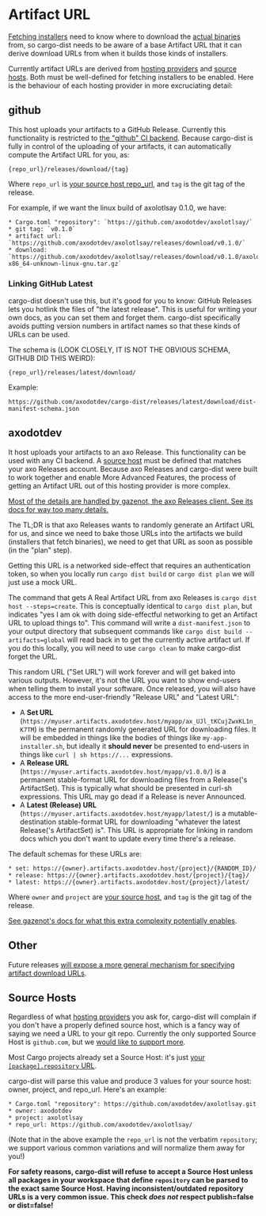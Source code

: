# Artifact URL

<!-- toc -->

[Fetching installers](../installers/index.md) need to know where to download the [actual binaries](../artifacts/archives.md) from, so cargo-dist needs to be aware of a base Artifact URL that it can derive download URLs from when it builds those kinds of installers.

Currently artifact URLs are derived from [hosting providers](./config#hosting) and [source hosts](#source-hosts). Both must be well-defined for fetching installers to be enabled. Here is the behaviour of each hosting provider in more excruciating detail:


## github

This host uploads your artifacts to a GitHub Release. Currently this functionality is restricted to [the "github" CI backend](../ci/github.md). Because cargo-dist is fully in control of the uploading of your artifacts, it can automatically compute the Artifact URL for you, as:

```text
{repo_url}/releases/download/{tag}
```

Where `repo_url` is [your source host repo_url](#source-hosts), and `tag` is the git tag of the release.

For example, if we want the linux build of axolotlsay 0.1.0, we have:

```
* Cargo.toml "repository": `https://github.com/axodotdev/axolotlsay/`
* git tag: `v0.1.0`
* artifact url: `https://github.com/axodotdev/axolotlsay/releases/download/v0.1.0/`
* download: `https://github.com/axodotdev/axolotlsay/releases/download/v0.1.0/axolotlsay-x86_64-unknown-linux-gnu.tar.gz`
```


### Linking GitHub Latest

cargo-dist doesn't use this, but it's good for you to know: GitHub Releases lets you hotlink the files of "the latest release". This is useful for writing your own docs, as you can set them and forget them. cargo-dist specifically avoids putting version numbers in artifact names so that these kinds of URLs can be used.

The schema is (LOOK CLOSELY, IT IS NOT THE OBVIOUS SCHEMA, GITHUB DID THIS WEIRD):

```
{repo_url}/releases/latest/download/
```

Example:

```
https://github.com/axodotdev/cargo-dist/releases/latest/download/dist-manifest-schema.json
```


## axodotdev

It host uploads your artifacts to an axo Release. This functionality can be used with any CI backend. A [source host](#source-hosts) must be defined that matches your axo Releases account. Because axo Releases and cargo-dist were built to work together and enable More Advanced Features, the process of getting an Artifact URL out of this hosting provider is more complex.

[Most of the details are handled by gazenot, the axo Releases client. See its docs for way too many details.](https://github.com/axodotdev/gazenot#gazenot)

The TL;DR is that axo Releases wants to randomly generate an Artifact URL for us, and since we need to bake those URLs into the artifacts we build (installers that fetch binaries), we need to get that URL as soon as possible (in the "plan" step).

Getting this URL is a networked side-effect that requires an authentication token, so when you locally run `cargo dist build` or `cargo dist plan` we will just use a mock URL.

The command that gets A Real Artifact URL from axo Releases is `cargo dist host --steps=create`. This is conceptually identical to `cargo dist plan`, but indicates "yes I am ok with doing side-effectful networking to get an Artifact URL to upload things to". This command will write a `dist-manifest.json` to your output directory that subsequent commands like `cargo dist build --artifacts=global` will read back in to get the currently active artifact url. If you do this locally, you will need to use `cargo clean` to make cargo-dist forget the URL.

This random URL ("Set URL") will work forever and will get baked into various outputs. However, it's not the URL you want to show end-users when telling them to install your software. Once released, you will also have access to the more end-user-friendly "Release URL" and "Latest URL":

* A **Set URL** (`https://myuser.artifacts.axodotdev.host/myapp/ax_UJl_tKCujZwxKL1n_K7TM`) is the permanent randomly
  generated URL for downloading files. It will be embedded in things like the bodies of things like `my-app-installer.sh`,
  but ideally it **should never** be presented to end-users in things like `curl | sh https://...` expressions.
* A **Release URL** (`https://myuser.artifacts.axodotdev.host/myapp/v1.0.0/`) is a permanent stable-format URL for
  downloading files from a Release('s ArtifactSet). This is typically what should be presented in curl-sh expressions.
  This URL may go dead if a Release is never Announced.
* A **Latest (Release) URL** (`https://myuser.artifacts.axodotdev.host/myapp/latest/`) is a mutable-destination
  stable-format URL for downloading "whatever the latest Release('s ArtifactSet) is". This URL is appropriate for
  linking in random docs which you don't want to update every time there's a release.

The default schemas for these URLs are:

```
* set: https://{owner}.artifacts.axodotdev.host/{project}/{RANDOM_ID}/
* release: https://{owner}.artifacts.axodotdev.host/{project}/{tag}/
* latest: https://{owner}.artifacts.axodotdev.host/{project}/latest/
```

Where `owner` and `project` are [your source host](#source-hosts), and `tag` is the git tag of the release.

[See gazenot's docs for what this extra complexity potentially enables](https://github.com/axodotdev/gazenot#gazenot).


## Other

Future releases [will expose a more general mechanism for specifying artifact download URLs](https://github.com/axodotdev/cargo-dist/issues/236).


## Source Hosts

Regardless of what [hosting providers](./config#hosting) you ask for, cargo-dist will complain if you don't have a properly defined source host, which is a fancy way of saying we need a URL to your git repo. Currently the only supported Source Host is `github.com`, but we [would like to support more](https://github.com/axodotdev/cargo-dist/issues/48).

Most Cargo projects already set a Source Host: it's just [your `[package].repository` URL](./config.md#repository).

cargo-dist will parse this value and produce 3 values for your source host: owner, project, and repo_url. Here's an example:

```
* Cargo.toml "repository": https://github.com/axodotdev/axolotlsay.git
* owner: axodotdev
* project: axolotlsay
* repo_url: https://github.com/axodotdev/axolotlsay/
```

(Note that in the above example the `repo_url` is not the verbatim `repository`; we support various common variations and will normalize them away for you!)

**For safety reasons, cargo-dist will refuse to accept a Source Host unless all packages in your workspace that define `repository` can be parsed to the exact same Source Host. Having inconsistent/outdated repository URLs is a very common issue. This check *does not* respect publish=false or dist=false!**
